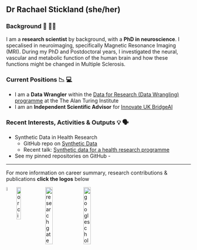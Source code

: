 ## Dr Rachael Stickland (she/her)

### Background 🧠 🧑‍🔬

I am a **research scientist** by background, with a **PhD in neuroscience**. I specalised in neuroimaging, specifically Magnetic Resonance Imaging (MRI). During my PhD and Postdoctoral years, I investigated the neural, vascular and metabolic function of the human brain and how these functions might be changed in Multiple Sclerosis.  

### Current Positions 📉 💻

- I am a **Data Wrangler** within the [Data for Research (Data Wrangling) programme](https://www.turing.ac.uk/people/researchers/rachael-stickland) at the The Alan Turing Institute 
- I am an **Independent Scientific Advisor** for [Innovate UK BridgeAI](https://iuk.ktn-uk.org/programme/bridgeai/)

### Recent Interests, Activities & Outputs 💡 🗣️
- Synthetic Data in Health Research
  - GitHub repo on [Synthetic Data](https://github.com/aim-rsf/Synthetic-Data)
  - Recent talk: [Synthetic data for a health research programme](https://zenodo.org/records/10561361)
- See my pinned repositories on GitHub - 

---

For more information on career summary, research contributions & publications **click the logos** below

[<img align="left" width="5%" height="5%" src="https://github.com/RayStick/RayStick/assets/50215726/78a68437-0b09-4a96-b4ab-d78dc9676869" alt="linkedin logo">](https://www.linkedin.com/in/rstickland-phd)

[<img align="left" width="15%" height="15%" src="https://github.com/RayStick/RayStick/assets/50215726/706abccc-70d5-483b-b906-1750072c61d9" alt="orcid logo">](https://orcid.org/0000-0003-3398-4272)

[<img align="left" width="20%" height="20%" src="https://github.com/RayStick/RayStick/assets/50215726/bce19902-dbee-40d9-b7fe-57cfeee3d305" alt="researchgate logo">](https://www.researchgate.net/profile/Rachael-Stickland) 

[<img align="left" width="20%" height="20%" src="https://github.com/RayStick/RayStick/assets/50215726/68d77b87-e430-4ee9-bc65-f4a486a43668" alt="googlescholar logo">](https://scholar.google.com/citations?user=r7BTR4cAAAAJ&hl=en) 






